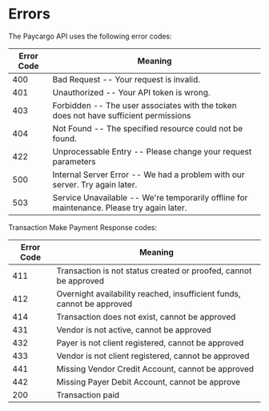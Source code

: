 # Errors

The Paycargo API uses the following error codes:


Error Code | Meaning
---------- | -------
400 | Bad Request -- Your request is invalid.
401 | Unauthorized -- Your API token is wrong.
403 | Forbidden -- The user associates with the token does not have sufficient permissions
404 | Not Found -- The specified resource could not be found.
422 | Unprocessable Entry -- Please change your request parameters
500 | Internal Server Error -- We had a problem with our server. Try again later.
503 | Service Unavailable -- We're temporarily offline for maintenance. Please try again later.


Transaction Make Payment Response codes:

Error Code | Meaning
---------- | -------
411 | Transaction is not status created or proofed, cannot be approved
412 | Overnight availability reached, insufficient funds, cannot be approved
414 | Transaction does not exist, cannot be approved
431 | Vendor is not active, cannot be approved
432 | Payer is not client registered, cannot be approved
433 | Vendor is not client registered, cannot be approved
441 | Missing Vendor Credit Account, cannot be approved
442 | Missing Payer Debit Account, cannot be approve
200 | Transaction paid